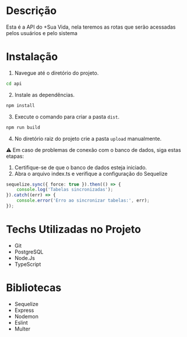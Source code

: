 # Descrição
Esta é a API do +Sua Vida, nela teremos as rotas que serão acessadas pelos usuários e pelo sistema

# Instalação

1. Navegue até o diretório do projeto.
```bash
cd api
```

2. Instale as dependências.
```bash
npm install
```

3. Execute o comando para criar a pasta `dist`.
```bash
npm run build
```

4. No diretório raiz do projeto crie a pasta `upload` manualmente.


⚠️ Em caso de problemas de conexão com o banco de dados, siga estas etapas:

1. Certifique-se de que o banco de dados esteja iniciado.
2. Abra o arquivo index.ts e verifique a configuração do Sequelize
```typescript
sequelize.sync({ force: true }).then(() => {
    console.log('Tabelas sincronizadas');
}).catch((err) => {
    console.error('Erro ao sincronizar tabelas:', err);
});
```

# Techs Utilizadas no Projeto

- Git
- PostgreSQL
- Node.Js
- TypeScript

# Bibliotecas

- Sequelize
- Express
- Nodemon
- Eslint
- Multer